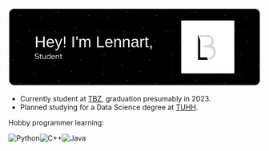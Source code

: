 <p align="center"> <img src=images/github-header-image.png /> </p>

* Currently student at [TBZ](https://tbz-mitte.de), graduation presumably in 2023.
* Planned studying for a Data Science degree at [TUHH](https://tuhh.de).

Hobby programmer learning:

![Python](https://img.shields.io/badge/python-3670A0?style=for-the-badge&logo=python&logoColor=ffdd54)![C++](https://img.shields.io/badge/c++-%2300599C.svg?style=for-the-badge&logo=c%2B%2B&logoColor=white)![Java](https://img.shields.io/badge/java-%23ED8B00.svg?style=for-the-badge&logo=java&logoColor=white)
